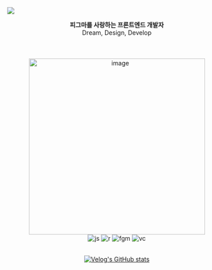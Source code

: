 <img src="https://capsule-render.vercel.app/api?type=venom&color=10:ffffff,100:FFE500&height=230&section=header&text=I%20AM%20MONICX&&fontColor=000000&stroke=FFE500&fontSize=60&strokeWidth=1&" />

<div align=center>
  
**피그마를 사랑하는 프론트엔드 개발자**<br>
Dream, Design, Develop<br><br><br><br>
<img width="405" alt="image" src= "https://github.com/Monixc/Monixc/assets/100592495/64f758c7-e7f4-438d-b83f-b477acaab29f"/>
<br>
![js](https://img.shields.io/badge/JavaScript-F7DF1E?style=for-the-badge&logo=JavaScript&logoColor=white)
![r](https://img.shields.io/badge/React-20232A?style=for-the-badge&logo=react&logoColor=61DAFB)
![fgm](https://img.shields.io/badge/Figma-F24E1E?style=for-the-badge&logo=figma&logoColor=white)
![vc](https://img.shields.io/badge/Vercel-000000?style=for-the-badge&logo=vercel&logoColor=white)
<br><br>
<!-- ![Top Langs](https://github-readme-stats.vercel.app/api/top-langs/?username=anuraghazra&layout=compact) -->

[![Velog's GitHub stats](https://velog-readme-stats.vercel.app/api?name=monixc)](https://velog.io/@monixc)
</div>
